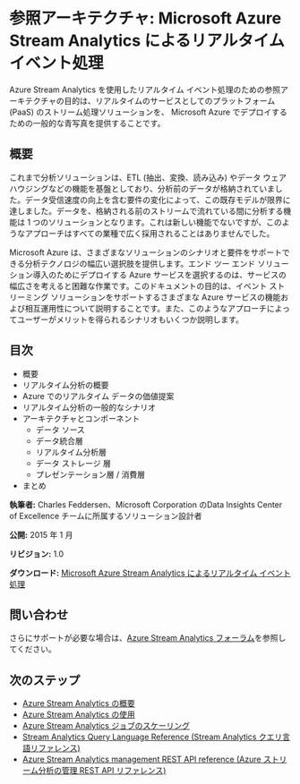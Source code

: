 <properties 
	pageTitle="Stream Analytics イベント処理によるリアルタイム イベント処理 | Microsoft Azure" 
	description="リアルタイム イベント処理と分析を可能にする Azure サービスの相互運用性について説明します。" 
    keywords="リアルタイム処理、イベント処理、参照アーキテクチャ"
	services="stream-analytics,event-hubs,storage,sql-database" 
	documentationCenter="" 
	authors="jeffstokes72" 
	manager="jhubbard" 
	editor=""/>

<tags 
	ms.service="stream-analytics" 
	ms.workload="big-data" 
	ms.tgt_pltfrm="na" 
	ms.devlang="na" 
	ms.topic="article" 
	ms.date="07/27/2016" 
	ms.author="jeffstok"/>

# 参照アーキテクチャ: Microsoft Azure Stream Analytics によるリアルタイム イベント処理

Azure Stream Analytics を使用したリアルタイム イベント処理のための参照アーキテクチャの目的は、リアルタイムのサービスとしてのプラットフォーム (PaaS) のストリーム処理ソリューションを、 Microsoft Azure でデプロイするための一般的な青写真を提供することです。

## 概要

これまで分析ソリューションは、ETL (抽出、変換、読み込み) やデータ ウェアハウジングなどの機能を基盤としており、分析前のデータが格納されていました。データ受信速度の向上を含む要件の変化によって、この既存モデルが限界に達しました。データを、格納される前のストリームで流れている間に分析する機能は 1 つのソリューションとなります。これは新しい機能でないですが、このようなアプローチはすべての業種で広く採用されることはありませんでした。

Microsoft Azure は、さまざまなソリューションのシナリオと要件をサポートできる分析テクノロジの幅広い選択肢を提供します。エンド ツー エンド ソリューション導入のためにデプロイする Azure サービスを選択するのは、サービスの幅広さを考えると困難な作業です。このドキュメントの目的は、イベント ストリーミング ソリューションをサポートするさまざまな Azure サービスの機能および相互運用性について説明することです。また、このようなアプローチによってユーザーがメリットを得られるシナリオもいくつか説明します。

## 目次

- 概要
- リアルタイム分析の概要
- Azure でのリアルタイム データの価値提案
- リアルタイム分析の一般的なシナリオ
- アーキテクチャとコンポーネント
	- データ ソース
	- データ統合層
	- リアルタイム分析層
	- データ ストレージ 層
	- プレゼンテーション層 / 消費層
- まとめ

**執筆者:** Charles Feddersen、Microsoft Corporation のData Insights Center of Excellence チームに所属するソリューション設計者

**公開:** 2015 年 1 月

**リビジョン:** 1.0

**ダウンロード:** [Microsoft Azure Stream Analytics によるリアルタイム イベント処理](http://download.microsoft.com/download/6/2/3/623924DE-B083-4561-9624-C1AB62B5F82B/real-time-event-processing-with-microsoft-azure-stream-analytics.pdf)


## 問い合わせ
さらにサポートが必要な場合は、[Azure Stream Analytics フォーラム](https://social.msdn.microsoft.com/Forums/ja-JP/home?forum=AzureStreamAnalytics)を参照してください。

## 次のステップ

- [Azure Stream Analytics の概要](stream-analytics-introduction.md)
- [Azure Stream Analytics の使用](stream-analytics-get-started.md)
- [Azure Stream Analytics ジョブのスケーリング](stream-analytics-scale-jobs.md)
- [Stream Analytics Query Language Reference (Stream Analytics クエリ言語リファレンス)](https://msdn.microsoft.com/library/azure/dn834998.aspx)
- [Azure Stream Analytics management REST API reference (Azure ストリーム分析の管理 REST API リファレンス)](https://msdn.microsoft.com/library/azure/dn835031.aspx)

 

<!---HONumber=AcomDC_0921_2016-->